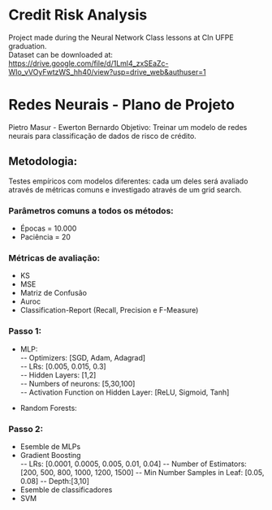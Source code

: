 # Credit Risk Analysis
Project made during the Neural Network Class lessons at CIn UFPE graduation.  
Dataset can be downloaded at: https://drive.google.com/file/d/1Lml4_zxSEaZc-WIo_vVOyFwtzWS_hh40/view?usp=drive_web&authuser=1

# Redes Neurais - Plano de Projeto
Pietro Masur - Ewerton Bernardo
Objetivo: 
Treinar um modelo de redes neurais para classificação de dados de risco de crédito.

## Metodologia:  
Testes empíricos com modelos diferentes: cada um deles será avaliado através de métricas comuns e investigado através de um grid search.  
  
### Parâmetros comuns a todos os métodos:  
- Épocas = 10.000  
- Paciência = 20  
### Métricas de avaliação: 
   - KS
   - MSE
   - Matriz de Confusão
   - Auroc
   - Classification-Report (Recall, Precision e F-Measure)

### Passo 1:
- MLP:  
-- Optimizers: [SGD, Adam, Adagrad]  
-- LRs: [0.005, 0.015, 0.3]  
-- Hidden Layers: [1,2]  
-- Numbers of neurons: [5,30,100]  
-- Activation Function on Hidden Layer: [ReLU, Sigmoid, Tanh]  
  
- Random Forests:
  
### Passo 2:  
- Esemble de MLPs  
- Gradient Boosting  
-- LRs: [0.0001, 0.0005, 0.005, 0.01, 0.04]
-- Number of Estimators:[200, 500, 800, 1000, 1200, 1500]
-- Min Number Samples in Leaf: [0.05, 0.08]
-- Depth:[3,10]
- Esemble de classificadores  
- SVM  
